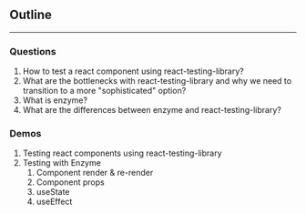 ## Outline

---

### Questions

1. How to test a react component using react-testing-library?
1. What are the bottlenecks with react-testing-library and why we need to transition to a more "sophisticated" option?
1. What is enzyme?
1. What are the differences between enzyme and react-testing-library?

### Demos

1. Testing react components using react-testing-library
1. Testing with Enzyme
   1. Component render & re-render
   1. Component props
   1. useState
   1. useEffect
